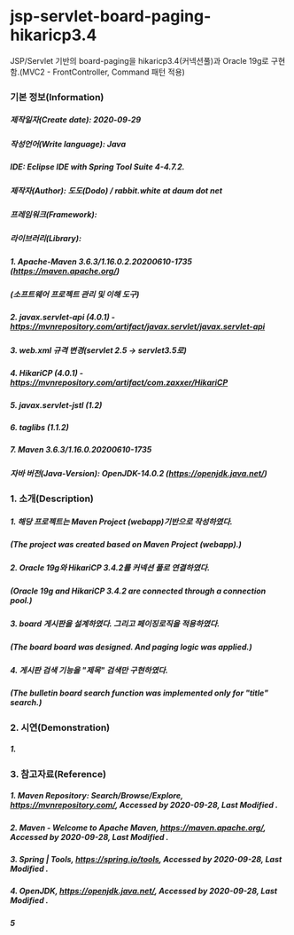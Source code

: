 # jsp-servlet-board-paging-hikaricp3.4
JSP/Servlet 기반의 board-paging을 hikaricp3.4(커넥션풀)과 Oracle 19g로 구현함.(MVC2 - FrontController, Command 패턴 적용)

### 기본 정보(Information)
##### 제작일자(Create date): 2020-09-29
##### 작성언어(Write language): Java
##### IDE: Eclipse IDE with Spring Tool Suite 4-4.7.2.
##### 제작자(Author): 도도(Dodo) / rabbit.white at daum dot net
##### 프레임워크(Framework): 
##### 라이브러리(Library): 
##### 1. Apache-Maven 3.6.3/1.16.0.2.20200610-1735 (https://maven.apache.org/)
##### (소프트웨어 프로젝트 관리 및 이해 도구)
##### 2. javax.servlet-api (4.0.1) - https://mvnrepository.com/artifact/javax.servlet/javax.servlet-api
##### 3. web.xml 규격 변경(servlet 2.5 -> servlet3.5로)
##### 4. HikariCP (4.0.1) - https://mvnrepository.com/artifact/com.zaxxer/HikariCP
##### 5. javax.servlet-jstl (1.2)
##### 6. taglibs (1.1.2)
##### 7. Maven 3.6.3/1.16.0.20200610-1735
##### 자바 버전(Java-Version): OpenJDK-14.0.2 (https://openjdk.java.net/)

### 1. 소개(Description)
##### 1. 해당 프로젝트는 Maven Project (webapp)기반으로 작성하였다.
##### (The project was created based on Maven Project (webapp).)
##### 2. Oracle 19g와 HikariCP 3.4.2를 커넥션 풀로 연결하였다.
##### (Oracle 19g and HikariCP 3.4.2 are connected through a connection pool.)
##### 3. board 게시판을 설계하였다. 그리고 페이징로직을 적용하였다.
##### (The board board was designed. And paging logic was applied.)
##### 4. 게시판 검색 기능을 "제목" 검색만 구현하였다.
##### (The bulletin board search function was implemented only for "title" search.)

### 2. 시연(Demonstration)
##### 1. 

### 3. 참고자료(Reference)
##### 1. Maven Repository: Search/Browse/Explore, https://mvnrepository.com/, Accessed by 2020-09-28, Last Modified .
##### 2. Maven - Welcome to Apache Maven, https://maven.apache.org/, Accessed by 2020-09-28, Last Modified .
##### 3. Spring | Tools, https://spring.io/tools, Accessed by 2020-09-28, Last Modified .
##### 4. OpenJDK, https://openjdk.java.net/, Accessed by 2020-09-28, Last Modified .
##### 5
